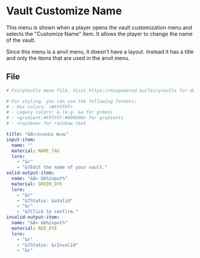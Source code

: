 # Vault Customize Name

This menu is shown when a player opens the vault customization menu and selects the "Customize Name" item. It allows the player to change the name of the vault.

Since this menu is a anvil menu, it doesn't have a layout. Instead it has a title and only the items that are used in the anvil menu.

## File

```yaml
# FairyVaults menu file. Visit https://miopowered.eu/fairyvaults for documentation.

# For styling, you can use the following formats:
# - Hex colors: <#FFFFFF>
# - Legacy colors: & (e.g. &a for green)
# - <gradient:#FFFFFF:#000000> for gradients
# - <rainbow> for rainbow text

title: "&8ᴄᴜѕᴛᴏᴍɪᴢᴇ ɴᴀᴍᴇ"
input-item:
  name: ""
  material: NAME_TAG
  lore:
    - "&r"
    - "&7Edit the name of your vault."
valid-output-item:
  name: "&8» &b%input%"
  material: GREEN_DYE
  lore:
    - "&r"
    - "&7Status: &aValid"
    - "&r"
    - "&7Click to confirm."
invalid-output-item:
  name: "&8» &b%input%"
  material: RED_DYE
  lore:
    - "&r"
    - "&7Status: &cInvalid"
    - "&r"
```
